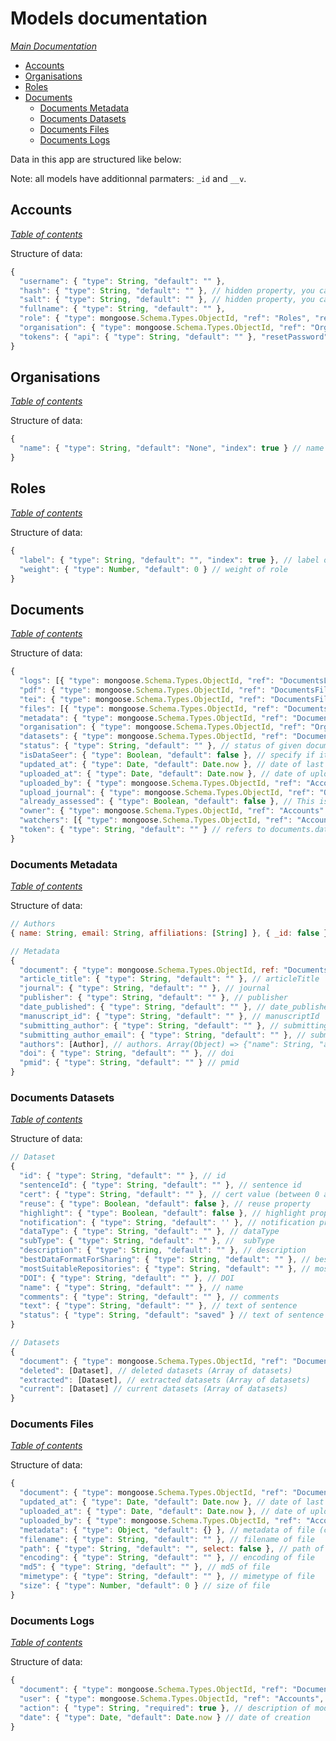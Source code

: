 # Models documentation

*[Main Documentation](../README.md#documentations)*

  - [Accounts](#accounts)
  - [Organisations](#organisations)
  - [Roles](#roles)
  - [Documents](#documents)
    - [Documents Metadata](#documents-metadata)
    - [Documents Datasets](#documents-datasets)
    - [Documents Files](#documents-files)
    - [Documents Logs](#documents-logs)

Data in this app are structured like below:

Note: all models have additionnal parmaters: `_id` and `__v`.

## Accounts

*[Table of contents](#models-documentation)*

Structure of data:

```js
{
  "username": { "type": String, "default": "" },
  "hash": { "type": String, "default": "" }, // hidden property, you cannot get it with API
  "salt": { "type": String, "default": "" }, // hidden property, you cannot get it with API
  "fullname": { "type": String, "default": "" },
  "role": { "type": mongoose.Schema.Types.ObjectId, "ref": "Roles", "required": true }, // refers to roles collection item
  "organisation": { "type": mongoose.Schema.Types.ObjectId, "ref": "Organisations", "required": true }, // refers to organisations collection item
  "tokens": { "api": { "type": String, "default": "" }, "resetPassword": { "type": String, "default": "" } } // tokens of user
}
```

## Organisations

*[Table of contents](#models-documentation)*

Structure of data:

```js
{
  "name": { "type": String, "default": "None", "index": true } // name of organisation
}
```

## Roles

*[Table of contents](#models-documentation)*

Structure of data:

```js
{
  "label": { "type": String, "default": "", "index": true }, // label of role
  "weight": { "type": Number, "default": 0 } // weight of role
}
```

## Documents

*[Table of contents](#models-documentation)*

Structure of data:

```js
{
  "logs": [{ "type": mongoose.Schema.Types.ObjectId, "ref": "DocumentsLogs", "select": false }], // refers to documents.logs collection items
  "pdf": { "type": mongoose.Schema.Types.ObjectId, "ref": "DocumentsFiles" }, // refers to documents.files collection item (pdf)
  "tei": { "type": mongoose.Schema.Types.ObjectId, "ref": "DocumentsFiles" }, // refers to documents.files collection item (tei)
  "files": [{ "type": mongoose.Schema.Types.ObjectId, "ref": "DocumentsFiles" }], // refers to documents.files collection items (all kind of files)
  "metadata": { "type": mongoose.Schema.Types.ObjectId, "ref": "DocumentsMetadata" }, // refers to documents.metadata collection item
  "organisation": { "type": mongoose.Schema.Types.ObjectId, "ref": "Organisations" }, // refers to organisations collection item
  "datasets": { "type": mongoose.Schema.Types.ObjectId, "ref": "DocumentsDatasets" }, // refers to documents.datasets collection item
  "status": { "type": String, "default": "" }, // status of given document
  "isDataSeer": { "type": Boolean, "default": false }, // specify if it"s a dataseer document
  "updated_at": { "type": Date, "default": Date.now }, // date of last update
  "uploaded_at": { "type": Date, "default": Date.now }, // date of upload
  "uploaded_by": { "type": mongoose.Schema.Types.ObjectId, "ref": "Accounts" }, // refers to documents.datasets collection item
  "upload_journal": { "type": mongoose.Schema.Types.ObjectId, "ref": "Organisations" }, // Which journal will be sent to
  "already_assessed": { "type": Boolean, "default": false }, // This is a new version of an article DataSeer has already assessed
  "owner": { "type": mongoose.Schema.Types.ObjectId, "ref": "Accounts" }, // refers to documents.datasets collection item
  "watchers": [{ "type": mongoose.Schema.Types.ObjectId, "ref": "Accounts" }], // refers to documents.accounts collection item
  "token": { "type": String, "default": "" } // refers to documents.datasets collection item
}
```

### Documents Metadata

*[Table of contents](#models-documentation)*

Structure of data:

```js
// Authors
{ name: String, email: String, affiliations: [String] }, { _id: false }

// Metadata
{
  "document": { "type": mongoose.Schema.Types.ObjectId, ref: "Documents" }, // refers to documents collection (id of a given document)
  "article_title": { "type": String, "default": "" }, // articleTitle
  "journal": { "type": String, "default": "" }, // journal
  "publisher": { "type": String, "default": "" }, // publisher
  "date_published": { "type": String, "default": "" }, // date_published
  "manuscript_id": { "type": String, "default": "" }, // manuscriptId
  "submitting_author": { "type": String, "default": "" }, // submittingAuthor
  "submitting_author_email": { "type": String, "default": "" }, // submittingAuthorEmail
  "authors": [Author], // authors. Array(Object) => {"name": String, "affiliations": Array(String) }
  "doi": { "type": String, "default": "" }, // doi
  "pmid": { "type": String, "default": "" } // pmid
}
```

### Documents Datasets

*[Table of contents](#models-documentation)*

Structure of data:

```js
// Dataset
{
  "id": { "type": String, "default": "" }, // id
  "sentenceId": { "type": String, "default": "" }, // sentence id
  "cert": { "type": String, "default": "" }, // cert value (between 0 and 1)
  "reuse": { "type": Boolean, "default": false }, // reuse property
  "highlight": { "type": Boolean, "default": false }, // highlight property
  "notification": { "type": String, "default": '' }, // notification property
  "dataType": { "type": String, "default": "" }, // dataType
  "subType": { "type": String, "default": "" }, //  subType
  "description": { "type": String, "default": "" }, // description
  "bestDataFormatForSharing": { "type": String, "default": "" }, // best data format for sharing
  "mostSuitableRepositories": { "type": String, "default": "" }, // most suitable repositories
  "DOI": { "type": String, "default": "" }, // DOI
  "name": { "type": String, "default": "" }, // name
  "comments": { "type": String, "default": "" }, // comments
  "text": { "type": String, "default": "" }, // text of sentence
  "status": { "type": String, "default": "saved" } // text of sentence
}

// Datasets
{
  "document": { "type": mongoose.Schema.Types.ObjectId, "ref": "Documents" }, // refers to documents collection (id of a given document)
  "deleted": [Dataset], // deleted datasets (Array of datasets)
  "extracted": [Dataset], // extracted datasets (Array of datasets)
  "current": [Dataset] // current datasets (Array of datasets)
}
```

### Documents Files

*[Table of contents](#models-documentation)*

Structure of data:

```js
{
  "document": { "type": mongoose.Schema.Types.ObjectId, "ref": "Documents" }, // refers to documents collection (id of a given document)
  "updated_at": { "type": Date, "default": Date.now }, // date of last update
  "uploaded_at": { "type": Date, "default": Date.now }, // date of upload
  "uploaded_by": { "type": mongoose.Schema.Types.ObjectId, "ref": "Accounts" }, // refers to documents.datasets collection item
  "metadata": { "type": Object, "default": {} }, // metadata of file (could be whatever you want, you have to handle it by yourself). Usefull for PDF processed by dataseer-ml
  "filename": { "type": String, "default": "" }, // filename of file
  "path": { "type": String, "default": "", select: false }, // path of file
  "encoding": { "type": String, "default": "" }, // encoding of file
  "md5": { "type": String, "default": "" }, // md5 of file
  "mimetype": { "type": String, "default": "" }, // mimetype of file
  "size": { "type": Number, "default": 0 } // size of file
}
```

### Documents Logs

*[Table of contents](#models-documentation)*

Structure of data:

```js
{
  "document": { "type": mongoose.Schema.Types.ObjectId, "ref": "Documents", "required": true }, // refers to documents collection (id of a given document)
  "user": { "type": mongoose.Schema.Types.ObjectId, "ref": "Accounts", "required": true }, // refers to accounts collection
  "action": { "type": String, "required": true }, // description of modification that has been made to the document
  "date": { "type": Date, "default": Date.now } // date of creation
}
```
